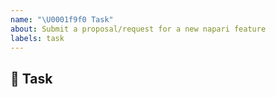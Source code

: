 ```yaml
---
name: "\U0001f9f0 Task"
about: Submit a proposal/request for a new napari feature
labels: task
---
```


## 🧰 Task
<!-- A clear and concise description of the task -->
